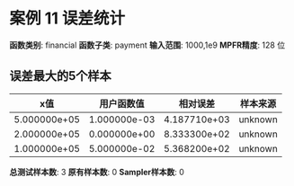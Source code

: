 # 案例 11 误差统计

**函数类别**: financial
**函数子类**: payment
**输入范围**: 1000,1e9
**MPFR精度**: 128 位

## 误差最大的5个样本

| x值 | 用户函数值 | 相对误差 | 样本来源 |
|-----|-----------|----------|----------|
| 5.000000e+05 | 1.000000e-03 | 4.187710e+03 | unknown |
| 2.000000e+05 | 0.000000e+00 | 8.333300e+02 | unknown |
| 1.000000e+05 | 5.000000e-02 | 5.368200e+02 | unknown |

**总测试样本数**: 3
**原有样本数**: 0
**Sampler样本数**: 0
